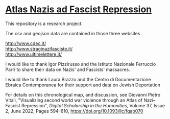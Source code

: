 # <a href="https://digitalkoine.github.io/atlas_nazifascist_chronology/">Atlas Nazis ad Fascist Repression</a>

This repository is a research project.

The csv and geojson data are contained in those three websites

http://www.cdec.it/ <br>
http://www.straginazifasciste.it/ <br>
http://www.ultimelettere.it/ <br>

I would like to thank Igor Pizzirusso and the Istituto Nazionale Ferruccio Parri to share their data on Nazis' and Fascists' massacres.

I would like to thank Laura Brazzo and the Centro di Documentazione Ebraica Contemporanea for their support and data on Jewish Deportation

For details on this chronological map, and discussion, see Giovanni Pietro Vitali, "Visualizing second world war violence through an Atlas of Nazi–Fascist Repression", <i>Digital Scholarship in the Humanities</i>, Volume 37, Issue 2, June 2022, Pages 594–610, https://doi.org/10.1093/llc/fqab070

